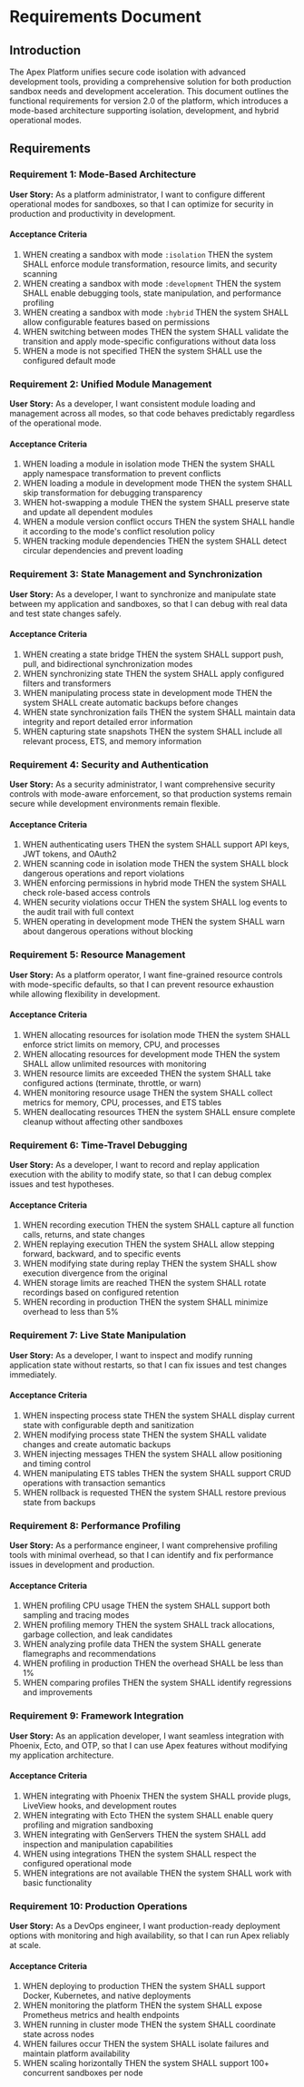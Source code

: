 # Requirements Document

## Introduction

The Apex Platform unifies secure code isolation with advanced development tools, providing a comprehensive solution for both production sandbox needs and development acceleration. This document outlines the functional requirements for version 2.0 of the platform, which introduces a mode-based architecture supporting isolation, development, and hybrid operational modes.

## Requirements

### Requirement 1: Mode-Based Architecture

**User Story:** As a platform administrator, I want to configure different operational modes for sandboxes, so that I can optimize for security in production and productivity in development.

#### Acceptance Criteria

1. WHEN creating a sandbox with mode `:isolation` THEN the system SHALL enforce module transformation, resource limits, and security scanning
2. WHEN creating a sandbox with mode `:development` THEN the system SHALL enable debugging tools, state manipulation, and performance profiling
3. WHEN creating a sandbox with mode `:hybrid` THEN the system SHALL allow configurable features based on permissions
4. WHEN switching between modes THEN the system SHALL validate the transition and apply mode-specific configurations without data loss
5. WHEN a mode is not specified THEN the system SHALL use the configured default mode

### Requirement 2: Unified Module Management

**User Story:** As a developer, I want consistent module loading and management across all modes, so that code behaves predictably regardless of the operational mode.

#### Acceptance Criteria

1. WHEN loading a module in isolation mode THEN the system SHALL apply namespace transformation to prevent conflicts
2. WHEN loading a module in development mode THEN the system SHALL skip transformation for debugging transparency
3. WHEN hot-swapping a module THEN the system SHALL preserve state and update all dependent modules
4. WHEN a module version conflict occurs THEN the system SHALL handle it according to the mode's conflict resolution policy
5. WHEN tracking module dependencies THEN the system SHALL detect circular dependencies and prevent loading

### Requirement 3: State Management and Synchronization

**User Story:** As a developer, I want to synchronize and manipulate state between my application and sandboxes, so that I can debug with real data and test state changes safely.

#### Acceptance Criteria

1. WHEN creating a state bridge THEN the system SHALL support push, pull, and bidirectional synchronization modes
2. WHEN synchronizing state THEN the system SHALL apply configured filters and transformers
3. WHEN manipulating process state in development mode THEN the system SHALL create automatic backups before changes
4. WHEN state synchronization fails THEN the system SHALL maintain data integrity and report detailed error information
5. WHEN capturing state snapshots THEN the system SHALL include all relevant process, ETS, and memory information

### Requirement 4: Security and Authentication

**User Story:** As a security administrator, I want comprehensive security controls with mode-aware enforcement, so that production systems remain secure while development environments remain flexible.

#### Acceptance Criteria

1. WHEN authenticating users THEN the system SHALL support API keys, JWT tokens, and OAuth2
2. WHEN scanning code in isolation mode THEN the system SHALL block dangerous operations and report violations
3. WHEN enforcing permissions in hybrid mode THEN the system SHALL check role-based access controls
4. WHEN security violations occur THEN the system SHALL log events to the audit trail with full context
5. WHEN operating in development mode THEN the system SHALL warn about dangerous operations without blocking

### Requirement 5: Resource Management

**User Story:** As a platform operator, I want fine-grained resource controls with mode-specific defaults, so that I can prevent resource exhaustion while allowing flexibility in development.

#### Acceptance Criteria

1. WHEN allocating resources for isolation mode THEN the system SHALL enforce strict limits on memory, CPU, and processes
2. WHEN allocating resources for development mode THEN the system SHALL allow unlimited resources with monitoring
3. WHEN resource limits are exceeded THEN the system SHALL take configured actions (terminate, throttle, or warn)
4. WHEN monitoring resource usage THEN the system SHALL collect metrics for memory, CPU, processes, and ETS tables
5. WHEN deallocating resources THEN the system SHALL ensure complete cleanup without affecting other sandboxes

### Requirement 6: Time-Travel Debugging

**User Story:** As a developer, I want to record and replay application execution with the ability to modify state, so that I can debug complex issues and test hypotheses.

#### Acceptance Criteria

1. WHEN recording execution THEN the system SHALL capture all function calls, returns, and state changes
2. WHEN replaying execution THEN the system SHALL allow stepping forward, backward, and to specific events
3. WHEN modifying state during replay THEN the system SHALL show execution divergence from the original
4. WHEN storage limits are reached THEN the system SHALL rotate recordings based on configured retention
5. WHEN recording in production THEN the system SHALL minimize overhead to less than 5%

### Requirement 7: Live State Manipulation

**User Story:** As a developer, I want to inspect and modify running application state without restarts, so that I can fix issues and test changes immediately.

#### Acceptance Criteria

1. WHEN inspecting process state THEN the system SHALL display current state with configurable depth and sanitization
2. WHEN modifying process state THEN the system SHALL validate changes and create automatic backups
3. WHEN injecting messages THEN the system SHALL allow positioning and timing control
4. WHEN manipulating ETS tables THEN the system SHALL support CRUD operations with transaction semantics
5. WHEN rollback is requested THEN the system SHALL restore previous state from backups

### Requirement 8: Performance Profiling

**User Story:** As a performance engineer, I want comprehensive profiling tools with minimal overhead, so that I can identify and fix performance issues in development and production.

#### Acceptance Criteria

1. WHEN profiling CPU usage THEN the system SHALL support both sampling and tracing modes
2. WHEN profiling memory THEN the system SHALL track allocations, garbage collection, and leak candidates
3. WHEN analyzing profile data THEN the system SHALL generate flamegraphs and recommendations
4. WHEN profiling in production THEN the overhead SHALL be less than 1%
5. WHEN comparing profiles THEN the system SHALL identify regressions and improvements

### Requirement 9: Framework Integration

**User Story:** As an application developer, I want seamless integration with Phoenix, Ecto, and OTP, so that I can use Apex features without modifying my application architecture.

#### Acceptance Criteria

1. WHEN integrating with Phoenix THEN the system SHALL provide plugs, LiveView hooks, and development routes
2. WHEN integrating with Ecto THEN the system SHALL enable query profiling and migration sandboxing
3. WHEN integrating with GenServers THEN the system SHALL add inspection and manipulation capabilities
4. WHEN using integrations THEN the system SHALL respect the configured operational mode
5. WHEN integrations are not available THEN the system SHALL work with basic functionality

### Requirement 10: Production Operations

**User Story:** As a DevOps engineer, I want production-ready deployment options with monitoring and high availability, so that I can run Apex reliably at scale.

#### Acceptance Criteria

1. WHEN deploying to production THEN the system SHALL support Docker, Kubernetes, and native deployments
2. WHEN monitoring the platform THEN the system SHALL expose Prometheus metrics and health endpoints
3. WHEN running in cluster mode THEN the system SHALL coordinate state across nodes
4. WHEN failures occur THEN the system SHALL isolate failures and maintain platform availability
5. WHEN scaling horizontally THEN the system SHALL support 100+ concurrent sandboxes per node